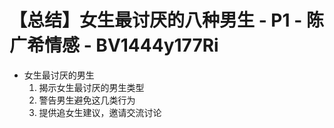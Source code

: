 # 【总结】女生最讨厌的八种男生 - P1 - 陈广希情感 - BV1444y177Ri

-   女生最讨厌的男生
    1.  揭示女生最讨厌的男生类型
    2.  警告男生避免这几类行为
    3.  提供追女生建议，邀请交流讨论